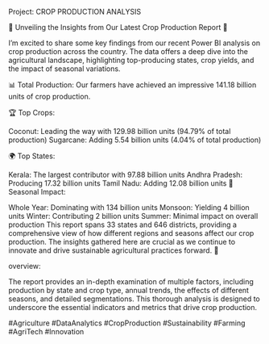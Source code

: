 Project: CROP PRODUCTION ANALYSIS

🌾 Unveiling the Insights from Our Latest Crop Production Report 🌾

I’m excited to share some key findings from our recent Power BI analysis on crop production across the country. The data offers a deep dive into the agricultural landscape, highlighting top-producing states, crop yields, and the impact of seasonal variations.

📊 Total Production: Our farmers have achieved an impressive 141.18 billion units of crop production.

🏆 Top Crops:

Coconut: Leading the way with 129.98 billion units (94.79% of total production)
Sugarcane: Adding 5.54 billion units (4.04% of total production)

🌍 Top States:

Kerala: The largest contributor with 97.88 billion units
Andhra Pradesh: Producing 17.32 billion units
Tamil Nadu: Adding 12.08 billion units
📅 Seasonal Impact:

Whole Year: Dominating with 134 billion units
Monsoon: Yielding 4 billion units
Winter: Contributing 2 billion units
Summer: Minimal impact on overall production
This report spans 33 states and 646 districts, providing a comprehensive view of how different regions and seasons affect our crop production. The insights gathered here are crucial as we continue to innovate and drive sustainable agricultural practices forward. 🌱


overview:

The report provides an in-depth examination of multiple factors, including production by state and crop type, annual trends, the effects of different seasons, and detailed segmentations. This thorough analysis is designed to underscore the essential indicators and metrics that drive crop production. 

#Agriculture #DataAnalytics #CropProduction #Sustainability #Farming #AgriTech #Innovation
